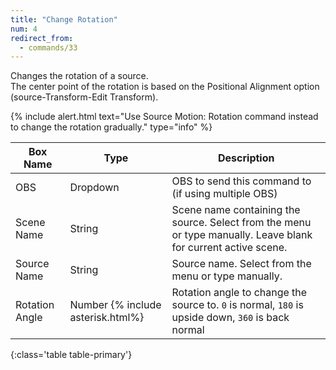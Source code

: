 ```yaml
---
title: "Change Rotation"
num: 4
redirect_from:
  - commands/33
---
```

Changes the rotation of a source.\
The center point of the rotation is based on the Positional Alignment option (source-Transform-Edit Transform).

{% include alert.html text="Use Source Motion: Rotation command instead to change the rotation gradually." type="info" %} 

| Box Name | Type | Description | 
|-------|--------|--------
|OBS|Dropdown|OBS to send this command to (if using multiple OBS)|
|Scene Name |	String	|Scene name containing the source. Select from the menu or type manually. Leave blank for current active scene.
|Source Name|	String|	Source name. Select from the menu or type manually. 
|Rotation Angle|Number  {% include asterisk.html%}	|Rotation angle to change the source to. `0` is normal, `180` is upside down, `360` is back normal
{:class='table table-primary'}









